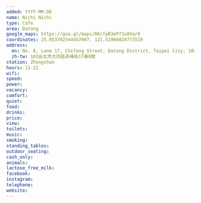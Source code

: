 ```yaml
---
added: YYYY-MM-DD
name: Nichi Nichi
type: Cafe
area: Datong
google_maps: https://goo.gl/maps/RKcfpB3eP73u8Vqr9
coordinates: 25.053702544457607, 121.51966028773519
address:
  en: No. 8, Lane 17, Chifeng Street, Datong District, Taipei City, 103
  zh-tw: 103台北市大同區赤峰街17巷8號
station: Zhongshan
hours: 11-22
wifi: 
speed: 
power: 
vacancy: 
comfort: 
quiet: 
food: 
drinks: 
price: 
view: 
toilets: 
music: 
smoking: 
standing_tables: 
outdoor_seating: 
cash_only: 
animals: 
lactose_free_milk: 
facebook: 
instagram: 
telephone: 
website: 
---
```

